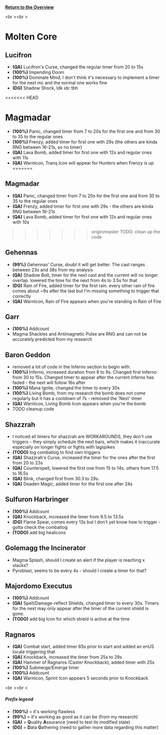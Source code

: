 <b><a href="https://github.com/MOUZU/BigWigs"> Return to the Overview </a></b>

<br \><br \>
# Molten Core

## Lucifron
- <b>(QA)</b> Lucifron's Curse, changed the regular timer from 20 to 15s
- <b>(100%)</b> Impending Doom
- <b>(100%)</b> Dominate Mind, I don't think it's necessary to implement a timer for the next mc and the normal one works fine
- <b>(DG)</b> Shadow Shock, Idk idc tbh

<<<<<<< HEAD
# Magmadar
- <b>(100%)</b> Panic, changed timer from 7 to 20s for the first one and from 30 to 35 to the regular ones
- <b>(100%)</b> Frenzy, added timer for first one with 29s (the others are kinda RNG between 16-21s, so no timer)
- <b>(QA)</b> Lava Bomb, added timer for first one with 12s and regular ones with 11s
- <b>(QA)</b> WarnIcon, Tranq Icon will appear for Hunters when Frenzy is up
=======
## Magmadar
- <b>(QA)</b> Panic, changed timer from 7 to 20s for the first one and from 30 to 35 to the regular ones
- <b>(QA)</b> Frenzy, added timer for first one with 29s - the others are kinda RNG between 16-21s
- <b>(QA)</b> Lava Bomb, added timer for first one with 12s and regular ones with 10s
>>>>>>> origin/master
TODO: clean up the code

## Gehennas
- <b>(99%)</b> Gehennas' Curse, doubt it will get better. The cast ranges between 23s and 38s from my analysis
- <b>(QA)</b> Shadow Bolt, timer for the next cast and the current will no longer overlap. lowered the time for the next from 4s to 3.5s for that
- <b>(DG)</b> Rain of Fire, added timer for the first rain. every other rain of fire comes about ~9s after the last but I'm missing something to trigger that correctly
- <b>(QA)</b> WarnIcon, Rain of Fire appears when you're standing in Rain of Fire

## Garr
- <b>(100%)</b> Addcount
- Magma Shackles and Antimagnetic Pulse are RNG and can not be accurately predicted from my research

## Baron Geddon
- removed a lot of code in the Inferno section to begin with.
- <b>(100%)</b> Inferno, increased duration from 8 to 9s. Changed first Inferno from 30 to 15s. Changed timer to appear after the current inferno has faded - the next will follow 16s after
- <b>(100%)</b> Mana Ignite, changed the timer to every 30s
- <b>(100%)</b> Living Bomb, from my research the bomb does not come regularly but it has a cooldown of 7s - removed the 'Next' timer
- <b>(QA)</b> WarnIcon, Living Bomb Icon appears when you're the bomb
- TODO cleanup code

## Shazzrah
- I noticed all timers for shazzrah are WORKAROUNDS, they don't use triggers - they simply schedule the next bars, which makes it inaccurate especially on longer fights or fights with lagspikes
- <b>(TODO)</b> log combatlog to find own triggers
- <b>(QA)</b> Shazzrah's Curse, increased the timer for the ones after the first from 20 to 23s
- <b>(QA)</b> Counterspell, lowered the first one from 15 to 14s. others from 17.5 to 16.5s
- <b>(QA)</b> Blink, changed first from 30.3 to 29s.
- <b>(QA)</b> Deaden Magic, added timer for the first one after 24s

## Sulfuron Harbringer
- <b>(100%)</b> Addcount
- <b>(QA)</b> Knockback, increased the timer from 9.5 to 13.5s
- <b>(DG)</b> Flame Spear, comes every 13s but I don't yet know how to trigger - gotta check the combatlog
- <b>(TODO)</b> add big healicons

## Golemagg the Incinerator
- Magma Splash, should I create an alert if the player is reaching x stacks?
- Pyroblast, seems to be every 4s - should I create a timer for that?

## Majordomo Executus
- <b>(100%)</b> Addcount
- <b>(QA)</b> Spell/Damage-reflect Shields, changed timer to every 30s. Timers for the next may only appear after the timer of the current shield is gone.
- <b>(TODO)</b> add big Icon for which shield is active at the time

## Ragnaros
- <b>(QA)</b> Combat start, added timer 65s prior to start and added an enUS locale triggering that
- <b>(QA)</b> Knockback, increased the timer from 25s to 29s
- <b>(QA)</b> Hammer of Ragnaros (Caster Knockback), added timer with 25s
- <b>(100%)</b> Submerge/Emerge timer
- <b>(100%)</b> Addcount
- <b>(QA)</b> WarnIcon, Sprint Icon appears 5 seconds prior to Knockback

<br \><br \>
##### Prefix legend
- <b>(100%)</b>  = it's working flawless
- <b>(99%)</b>   = it's working as good as it can be (from my research)
- <b>(QA)</b>    = <b>Q</b>uality <b>A</b>ssurance (need to test its modified state)
- <b>(DG)</b>    = <b>D</b>ata <b>G</b>athering (need to gather more data regarding this matter)
